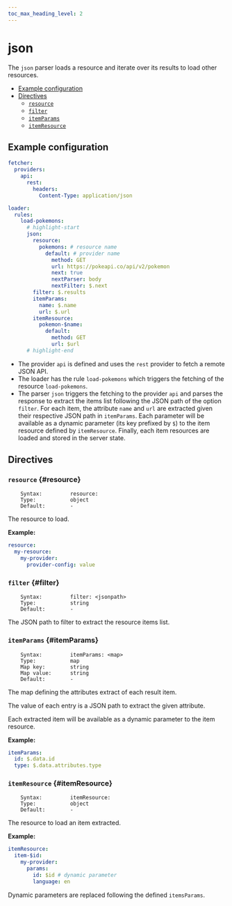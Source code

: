 ```yaml
---
toc_max_heading_level: 2
---
```


# json

The `json` parser loads a resource and iterate over its results to load other resources.

- [Example configuration](./#example-configuration)
- [Directives](./#directives)
  - [`resource`](./#resource)
  - [`filter`](./#filter)
  - [`itemParams`](./#itemParams)
  - [`itemResource`](./#itemResource)

## Example configuration

```yaml
fetcher:
  providers:
    api:
      rest:
        headers:
          Content-Type: application/json

loader:
  rules:
    load-pokemons:
      # highlight-start
      json:
        resource:
          pokemons: # resource name
            default: # provider name
              method: GET
              url: https://pokeapi.co/api/v2/pokemon
              next: true
              nextParser: body
              nextFilter: $.next
        filter: $.results
        itemParams:
          name: $.name
          url: $.url
        itemResource:
          pokemon-$name:
            default:
              method: GET
              url: $url
      # highlight-end
```

- The provider `api` is defined and uses the `rest` provider to fetch a remote JSON API.
- The loader has the rule `load-pokemons` which triggers the fetching of the resource `load-pokemons`.
- The parser `json` triggers the fetching to the provider `api` and parses the response to extract the items list
  following the JSON path of the option `filter`. For each item, the attribute `name` and `url` are extracted given
  their respective JSON path in `itemParams`. Each parameter will be available as a dynamic parameter (its key
  prefixed by `$`) to the item resource defined by `itemResource`. Finally, each item resources are loaded and stored
  in the server state.

## Directives

### `resource` {#resource}

```
    Syntax:         resource:
    Type:           object
    Default:        -
```

The resource to load.

**Example:**

```yaml
resource:
  my-resource:
    my-provider:
      provider-config: value
```

### `filter` {#filter}

```
    Syntax:         filter: <jsonpath>
    Type:           string
    Default:        -
```

The JSON path to filter to extract the resource items list.

### `itemParams` {#itemParams}

```
    Syntax:         itemParams: <map>
    Type:           map
    Map key:        string
    Map value:      string
    Default:        -
```

The map defining the attributes extract of each result item.

The value of each entry is a JSON path to extract the given attribute.

Each extracted item will be available as a dynamic parameter to the item resource.

**Example:**

```yaml
itemParams:
  id: $.data.id
  type: $.data.attributes.type
```

### `itemResource` {#itemResource}

```
    Syntax:         itemResource:
    Type:           object
    Default:        -
```

The resource to load an item extracted.

**Example:**

```yaml
itemResource:
  item-$id:
    my-provider:
      params:
        id: $id # dynamic parameter
        language: en
```

Dynamic parameters are replaced following the defined `itemsParams`.
